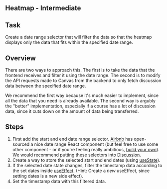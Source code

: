 ## Heatmap - Intermediate

## Task
Create a date range selector that will filter the data so that the heatmap displays only the data that fits within the specified date range.

## Overview
There are two ways to approach this. The first is to take the data that the frontend receives and filter it using the date range. The second is to modify the API requests made to Canvas from the backend to only fetch discussion data between the specified date range. 

We recommend the first way because it's much easier to implement, since all the data that you need is already available. The second way is argubly the "better" implementation, especially if a course has a lot of discussion data, since it cuts down on the amount of data being transferred.

## Steps
1. First add the start and end date range selector. [Airbnb](https://airbnb.io/react-dates/?path=/story/daterangepicker-drp--default) has open-sourced a nice date range React component (but feel free to use some other component - or if you're feeling really ambitious, [build your own](https://blog.logrocket.com/react-datepicker-217b4aa840da/)). We would recommend putting these selectors into [Discussion](../../../frontend/src/components/Discussion.js).
1. Create a way to store the selected start and end dates (using [useState](https://reactjs.org/docs/hooks-state.html)).
1. If the selected date state changes, filter the timestamp data according to the set dates inside [useEffect](https://reactjs.org/docs/hooks-effect.html). (Hint: Create a _new_ useEffect, since setting dates is a new side effect).
1. Set the timestamp data with this filtered data.
